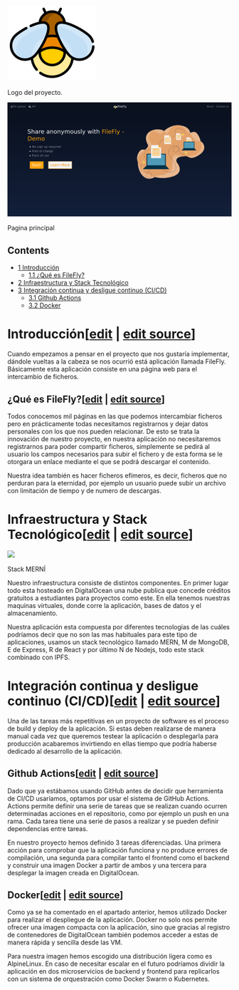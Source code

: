 [![](images/200px-Firefly.png)](/pti/index.php/File:Firefly.png)

Logo del proyecto.

[![](images/1423px-Principal.png)](/pti/index.php/File:Principal.png)

Pagina principal

## Contents

* [1 Introducción](#Introducci.C3.B3n)
  + [1.1 ¿Qué es FileFly?](#.C2.BFQu.C3.A9_es_FileFly.3F)
* [2 Infraestructura y Stack Tecnológico](#Infraestructura_y_Stack_Tecnol.C3.B3gico)
* [3 Integración continua y desligue continuo (CI/CD)](#Integraci.C3.B3n_continua_y_desligue_continuo_.28CI.2FCD.29)
  + [3.1 Github Actions](#Github_Actions)
  + [3.2 Docker](#Docker)

# Introducción[[edit](/pti/index.php?title=Categor%C3%ADa:FileFly&veaction=edit&section=1 "Edit section: Introducción") | [edit source](/pti/index.php?title=Categor%C3%ADa:FileFly&action=edit&section=1 "Edit section: Introducción")]

Cuando empezamos a pensar en el proyecto que nos gustaría implementar, dándole vueltas a la cabeza se nos ocurrió está aplicación llamada FileFly. Básicamente esta aplicación consiste en una página web para el intercambio de ficheros.

## ¿Qué es FileFly?[[edit](/pti/index.php?title=Categor%C3%ADa:FileFly&veaction=edit&section=2 "Edit section: ¿Qué es FileFly?") | [edit source](/pti/index.php?title=Categor%C3%ADa:FileFly&action=edit&section=2 "Edit section: ¿Qué es FileFly?")]

Todos conocemos mil páginas en las que podemos intercambiar ficheros pero en prácticamente todas necesitamos registrarnos y dejar datos personales con los que nos pueden relacionar. De esto se trata la innovación de nuestro proyecto, en nuestra aplicación no necesitaremos registrarnos para poder compartir ficheros, simplemente se pedirá al usuario los campos necesarios para subir el fichero y de esta forma se le otorgara un enlace mediante el que se podrá descargar el contenido.

Nuestra idea también es hacer ficheros efímeros, es decir, ficheros que no perduran para la eternidad, por ejemplo un usuario puede subir un archivo con limitación de tiempo y de numero de descargas.

# Infraestructura y Stack Tecnológico[[edit](/pti/index.php?title=Categor%C3%ADa:FileFly&veaction=edit&section=3 "Edit section: Infraestructura y Stack Tecnológico") | [edit source](/pti/index.php?title=Categor%C3%ADa:FileFly&action=edit&section=3 "Edit section: Infraestructura y Stack Tecnológico")]

[![](images/396px-Stack\_MERN%C3%8D.png)](/pti/index.php/File:Stack_MERN%C3%8D.png)

Stack MERNÍ

Nuestro infraestructura consiste de distintos componentes. En primer lugar todo esta hosteado en DigitalOcean una nube publica que concede créditos gratuitos a estudiantes para proyectos como este. En ella tenemos nuestras maquinas virtuales, donde corre la aplicación, bases de datos y el almacenamiento.

Nuestra aplicación esta compuesta por diferentes tecnologías de las cuáles podríamos decir que no son las mas habituales para este tipo de aplicaciones, usamos un stack tecnológico llamado MERN, M de MongoDB, E de Express, R de React y por último N de Nodejs, todo este stack combinado con IPFS.

# Integración continua y desligue continuo (CI/CD)[[edit](/pti/index.php?title=Categor%C3%ADa:FileFly&veaction=edit&section=4 "Edit section: Integración continua y desligue continuo (CI/CD)") | [edit source](/pti/index.php?title=Categor%C3%ADa:FileFly&action=edit&section=4 "Edit section: Integración continua y desligue continuo (CI/CD)")]

Una de las tareas más repetitivas en un proyecto de software es el proceso de build y deploy de la aplicación. Si estas deben realizarse de manera manual cada vez que queremos testear la aplicación o desplegarla para producción acabaremos invirtiendo en ellas tiempo que podría haberse dedicado al desarrollo de la aplicación.

## Github Actions[[edit](/pti/index.php?title=Categor%C3%ADa:FileFly&veaction=edit&section=5 "Edit section: Github Actions") | [edit source](/pti/index.php?title=Categor%C3%ADa:FileFly&action=edit&section=5 "Edit section: Github Actions")]

Dado que ya estábamos usando GitHub antes de decidir que herramienta de CI/CD usaríamos, optamos por usar el sistema de GitHub Actions. Actions permite definir una serie de tareas que se realizan cuando ocurren determinadas acciones en el repositorio, como por ejemplo un push en una rama. Cada tarea tiene una serie de pasos a realizar y se pueden definir dependencias entre tareas.

En nuestro proyecto hemos definido 3 tareas diferenciadas. Una primera acción para comprobar que la aplicación funciona y no produce errores de compilación, una segunda para compilar tanto el frontend como el backend y construir una imagen Docker a partir de ambos y una tercera para desplegar la imagen creada en DigitalOcean.

## Docker[[edit](/pti/index.php?title=Categor%C3%ADa:FileFly&veaction=edit&section=6 "Edit section: Docker") | [edit source](/pti/index.php?title=Categor%C3%ADa:FileFly&action=edit&section=6 "Edit section: Docker")]

Como ya se ha comentado en el apartado anterior, hemos utilizado Docker para realizar el despliegue de la aplicación. Docker no solo nos permite ofrecer una imagen compacta con la aplicación, sino que gracias al registro de contenedores de DigitalOcean también podemos acceder a estas de manera rápida y sencilla desde las VM.

Para nuestra imagen hemos escogido una distribución ligera como es AlpineLinux. En caso de necesitar escalar en el futuro podríamos dividir la aplicación en dos microservicios de backend y frontend para replicarlos con un sistema de orquestración como Docker Swarm o Kubernetes.